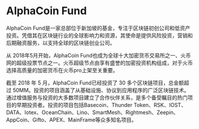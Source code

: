 # 

# AlphaCoin Fund

AlphaCoin Fund是一家总部位于新加坡的基金，专注于区块链初创公司和低资产投资。凭借其在区块链行业的全球影响力和资源，其使命是提供风险投资，营销和后期融资服务，以支持全球的区块链创业公司。

从 2018年5月开始，AlphaCoin Fund也成为全球十大加密货币交易所之一、火币网的超级投票节点之一。火币超级节点由享有盛誉的加密投资机构组成，对于火币选择高质量的加密货币在火币pro上架至关重要。

截至 2018 年 5 月，AlphaCoin Fund已经投资了 30 多个区块链项目，总金额超过 50MM。投资的项目涵盖了从基础设施、协议到应用程序的广泛区块链技术。通过增值服务与投资的大多数项目建立了合作伙伴关系，是多个备受瞩目的热门项目的早期投资者。投资的项目包括Basecoin、Thunder Token、RSK、IOST、DATA、Iotex、OceanChain、Lino、SmartMesh、Rightmesh、Zeepin、AppCoin、Gifto、APEX、MainFrame等众多知名项目。

